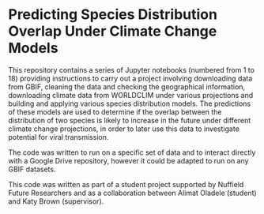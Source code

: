 # Predicting Species Distribution Overlap Under Climate Change Models

This repository contains a series of Jupyter notebooks (numbered from 1 to 18) providing instructions to carry out a project involving downloading data from GBIF, cleaning the data and checking the geographical information, downloading climate data from WORLDCLIM under various projections and building and applying various species distribution models.  The predictions of these models are used to determine if the overlap between the distribution of two species is likely to increase in the future under different climate change projections, in order to later use this data to investigate potential for viral transmission.

The code was written to run on a specific set of data and to interact directly with a Google Drive repository, however it could be adapted to run on any GBIF datasets.

This code was written as part of a student project supported by Nuffield Future Researchers and as a collaboration between Alimat Oladele (student) and Katy Brown (supervisor).
